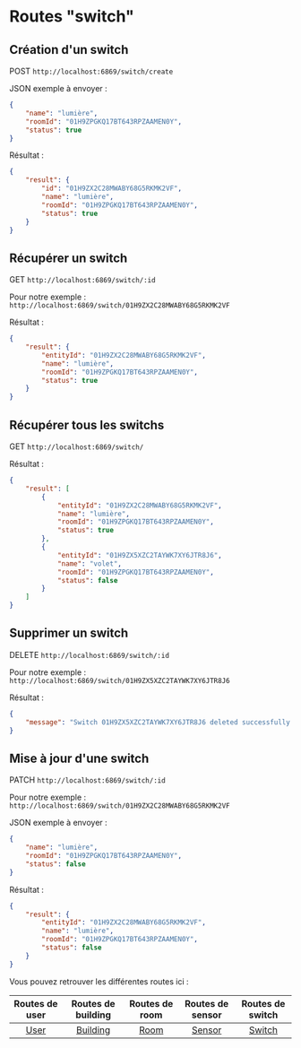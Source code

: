 # Routes "switch"

## Création d'un switch

POST ``http://localhost:6869/switch/create``

JSON exemple à envoyer :

```JSON
{
    "name": "lumière",
    "roomId": "01H9ZPGKQ17BT643RPZAAMEN0Y",
    "status": true
}
```

Résultat : 

```JSON
{
    "result": {
        "id": "01H9ZX2C28MWABY68G5RKMK2VF",
        "name": "lumière",
        "roomId": "01H9ZPGKQ17BT643RPZAAMEN0Y",
        "status": true
    }
}
```

## Récupérer un switch

GET ``http://localhost:6869/switch/:id``

Pour notre exemple : ``http://localhost:6869/switch/01H9ZX2C28MWABY68G5RKMK2VF``

Résultat : 

```JSON
{
    "result": {
        "entityId": "01H9ZX2C28MWABY68G5RKMK2VF",
        "name": "lumière",
        "roomId": "01H9ZPGKQ17BT643RPZAAMEN0Y",
        "status": true
    }
}
```

## Récupérer tous les switchs

GET ``http://localhost:6869/switch/``

Résultat : 

```JSON
{
    "result": [
        {
            "entityId": "01H9ZX2C28MWABY68G5RKMK2VF",
            "name": "lumière",
            "roomId": "01H9ZPGKQ17BT643RPZAAMEN0Y",
            "status": true
        },
        {
            "entityId": "01H9ZX5XZC2TAYWK7XY6JTR8J6",
            "name": "volet",
            "roomId": "01H9ZPGKQ17BT643RPZAAMEN0Y",
            "status": false
        }
    ]
}
```

## Supprimer un switch

DELETE ``http://localhost:6869/switch/:id``

Pour notre exemple : ``http://localhost:6869/switch/01H9ZX5XZC2TAYWK7XY6JTR8J6``

Résultat : 

```JSON
{
    "message": "Switch 01H9ZX5XZC2TAYWK7XY6JTR8J6 deleted successfully."
}
```

## Mise à jour d'une switch

PATCH ``http://localhost:6869/switch/:id``

Pour notre exemple : ``http://localhost:6869/switch/01H9ZX2C28MWABY68G5RKMK2VF``

JSON exemple à envoyer : 

```JSON
{
    "name": "lumière",
    "roomId": "01H9ZPGKQ17BT643RPZAAMEN0Y",
    "status": false
}
```

Résultat : 

```JSON
{
    "result": {
        "entityId": "01H9ZX2C28MWABY68G5RKMK2VF",
        "name": "lumière",
        "roomId": "01H9ZPGKQ17BT643RPZAAMEN0Y",
        "status": false
    }
}
```

Vous pouvez retrouver les différentes routes ici :

| Routes de user | Routes de building | Routes de room | Routes de sensor | Routes de switch |
| :---:| :---:    | :---:| :---:  | :---:  |
| [User](../user/README.md) | [Building](../building/README.md) | [Room](../room/README.md) | [Sensor](../sensor/README.md) | [Switch](../switch/README.md) |